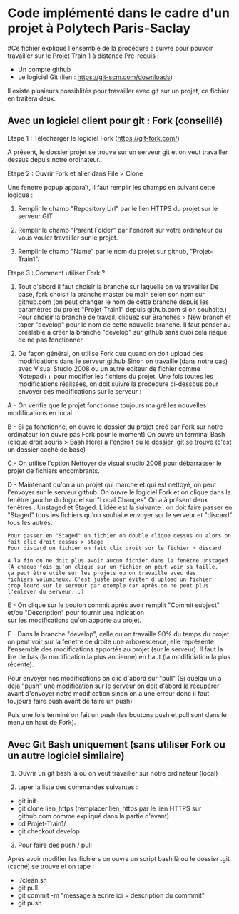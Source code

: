 # Code implémenté dans le cadre d'un projet à Polytech Paris-Saclay

#Ce fichier explique l'ensemble de la procédure a suivre pour pouvoir travailler sur le Projet Train 1 à distance
Pre-requis :
- Un compte github
- Le logiciel Git (lien : https://git-scm.com/downloads)

Il existe plusieurs possiblités pour travailler avec git sur un projet, ce fichier en traitera deux.

## Avec un logiciel client pour git : Fork (conseillé)

Etape 1 : Télecharger le logiciel Fork (https://git-fork.com/)

A présent, le dossier projet se trouve sur un serveur git et on veut travailler dessus depuis notre ordinateur. 

Etape 2 : Ouvrir Fork et aller dans File > Clone

Une fenetre popup apparaît, il faut remplir les champs en suivant cette logique :

1)  Remplir le champ "Repository Url" par le lien HTTPS du projet sur le serveur GIT 
	
2)  Remplir le champ "Parent Folder" par l'endroit sur votre ordinateur ou vous 
	vouler travailler sur le projet.
	
3)  Remplir le champ "Name" par le nom du projet sur github, "Projet-Train1".

Etape 3 : Comment utiliser Fork ?

1) Tout d'abord il faut choisir la branche sur laquelle on va travailler 
De base, fork choisit la branche master ou main selon son nom sur github.com (on peut changer le nom de cette branche depuis les
paramètres du projet "Projet-Train1" depuis github.com si on souhaite.)
Pour choisir la branche de travail, cliquez sur Branches > New branch et taper "develop" pour le nom de cette nouvelle branche.
Il faut penser au préalable à créer la branche "develop" sur github sans quoi cela risque de ne pas fonctionner.

2) De façon général, on utilise Fork que quand on doit upload des modifications dans le serveur github
Sinon on travaille (dans notre cas) avec Visual Studio 2008 ou un autre editeur de fichier comme Notepad++ pour
modifier les fichiers du projet. Une fois toutes les modifications réalisées, on doit suivre la procedure ci-dessous pour envoyer
ces modifications sur le serveur :

A - On vérifie que le projet fonctionne toujours malgré les nouvelles modifications en local.

B - Si ça fonctionne, on ouvre le dossier du projet créé par Fork sur notre ordinateur (on ouvre pas Fork pour le moment)
	On ouvre un terminal Bash (clique droit souris > Bash Here) à l'endroit ou le dossier .git se trouve (c'est un dossier caché de base)

C - On utilise l'option Nettoyer de visual studio 2008 pour débarrasser le projet de fichiers encombrants.
	
D - Maintenant qu'on a un projet qui marche et qui est nettoyé, on peut l'envoyer sur le serveur github. 
	On ouvre le logiciel Fork et on clique dans la fenêtre gauche du logiciel sur "Local Changes"
	On a à présent deux fenêtres : Unstaged et Staged. L'idée est la suivante : on doit faire passer en "Staged" tous les fichiers 
	qu'on souhaite envoyer sur le serveur et "discard" tous les autres. 
	
	Pour passer en "Staged" un fichier on double clique dessus ou alors on fait clic droit dessus > stage
	Pour discard un fichier on fait clic droit sur le fichier > discard
	
	A la fin on ne doit plus avoir aucun fichier dans la fenêtre Unstaged
	(A chaque fois qu'on clique sur un fichier on peut voir sa taille, 
	ça peut être utile sur les projets ou on travaille avec des
	fichiers volumineux. C'est juste pour éviter d'upload un fichier 
	trop lourd sur le serveur par exemple car après on ne peut plus l'enlever du serveur...)
	
E - On clique sur le bouton commit après avoir remplit "Commit subject" et/ou "Description" pour fournir une indication  
	sur les modifications qu'on apporte au projet.
	
F - Dans la branche "develop", celle ou on travaille 90% du temps du projet on peut voir sur la fenetre de droite une 
arborescence, elle représente l'ensemble des modifications apportés au projet (sur le serveur). Il faut la lire de bas 
(la modification la plus ancienne) en haut (la modificiation la plus récente). 

Pour envoyer nos modifications on clic d'abord sur "pull" (Si quelqu'un a deja "push" une modification sur le serveur on doit
d'abord la récupérer avant d'envoyer notre modification sinon on a une erreur donc il faut toujours faire push avant de faire un push)

Puis une fois terminé on fait un push (les boutons push et pull sont dans le menu en haut de Fork).
	
## Avec Git Bash uniquement (sans utiliser Fork ou un autre logiciel similaire)

1) Ouvrir un git bash là ou on veut travailler sur notre ordinateur (local)

2) taper la liste des commandes suivantes :

- git init
- git clone lien_https (remplacer lien_https par le lien HTTPS sur github.com comme expliqué dans la partie d'avant)
- cd Projet-Train1/
- git checkout develop

3) Pour faire des push / pull

Apres avoir modifier les fichiers on ouvre un script bash là ou le dossier .git (caché) se trouve
et on tape :

 - ./clean.sh
 - git pull
 - git commit -m "message a ecrire ici = description du commmit"
 - git push
